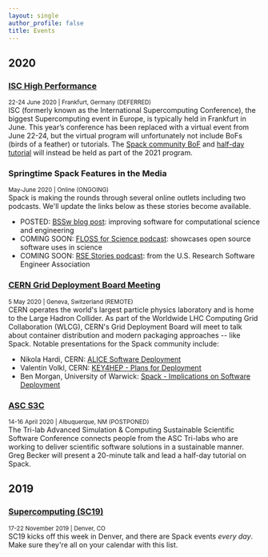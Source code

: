 ```yaml
---
layout: single
author_profile: false
title: Events
---
```


## 2020

### [ISC High Performance](https://www.isc-hpc.com/)
<small class="pull-right">22-24 June 2020 | Frankfurt, Germany (DEFERRED)</small>  
ISC (formerly known as the International Supercomputing Conference), the biggest Supercomputing event in Europe, is typically held in Frankfurt in June. This year’s conference has been replaced with a virtual event from June 22-24, but the virtual program will unfortunately not include BoFs (birds of a feather) or tutorials. The [Spack community BoF](https://www.isc-hpc.com/bof-sessions-2020.html) and [half-day tutorial](https://www.isc-hpc.com/tutorials-2020.html) will instead be held as part of the 2021 program.

### Springtime Spack Features in the Media
<small class="pull-right">May-June 2020 | Online (ONGOING)</small>  
Spack is making the rounds through several online outlets including two podcasts. We'll update the links below as these stories become available.

* POSTED: [BSSw blog post](https://bssw.io/blog_posts/working-remotely-the-spack-team): improving software for computational science and engineering
* COMING SOON: [FLOSS for Science podcast](https://flossforscience.com/blog/): showcases open source software uses in science
* COMING SOON: [RSE Stories podcast](http://us-rse.org/rse-stories/posts/): from the U.S. Research Software Engineer Association

### [CERN Grid Deployment Board Meeting](https://indico.cern.ch/event/813800/)
<small class="pull-right">5 May 2020 | Geneva, Switzerland (REMOTE)</small>  
CERN operates the world's largest particle physics laboratory and is home to the Large Hadron Collider. As part of the Worldwide LHC Computing Grid Collaboration (WLCG), CERN's Grid Deployment Board will meet to talk about container distribution and modern packaging approaches -- like Spack. Notable presentations for the Spack community include:

* Nikola Hardi, CERN: [ALICE Software Deployment](https://indico.cern.ch/event/813800/contributions/3843633/attachments/2032041/3401141/alice_nhardi_hsf_wlcg_pregdb_2020.pdf)
* Valentin Volkl, CERN: [KEY4HEP - Plans for Deployment](https://indico.cern.ch/event/813800/contributions/3830176/attachments/2032023/3401149/2020-05-05-preGDB-Key4HEP1.pdf)
* Ben Morgan, University of Warwick: [Spack - Implications on Software Deployment](https://indico.cern.ch/event/813800/contributions/3830178/attachments/2031805/3400697/SpackGDBMeeting_1.pdf)

### [ASC S3C](https://s3c.sandia.gov/)
<small class="pull-right">14-16 April 2020 | Albuquerque, NM (POSTPONED)</small>  
The Tri-lab Advanced Simulation & Computing Sustainable Scientific Software Conference connects people from the ASC Tri-labs who are working to deliver scientific software solutions in a sustainable manner. Greg Becker will present a 20-minute talk and lead a half-day tutorial on Spack.

## 2019

### [Supercomputing (SC19)](/spack-at-sc19/)
<small class="pull-right">17-22 November 2019 | Denver, CO</small>  
SC19 kicks off this week in Denver, and there are Spack events *every day*. Make sure they're all on your calendar with this list.
